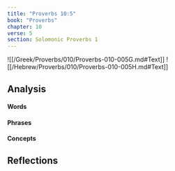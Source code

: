```yaml
---
title: "Proverbs 10:5"
book: "Proverbs"
chapter: 10
verse: 5
section: Solomonic Proverbs 1
---
```

![[/Greek/Proverbs/010/Proverbs-010-005G.md#Text]]
![[/Hebrew/Proverbs/010/Proverbs-010-005H.md#Text]]

## Analysis

#### Words

#### Phrases

#### Concepts

## Reflections
